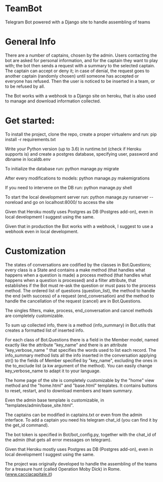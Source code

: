 # TeamBot
Telegram Bot powered with a Django site to handle assembling of teams

# General Info 
There are a number of captains, chosen by the admin.
Users contacting the bot are asked for personal information,
and for the captain they want to play with; the bot then sends
a request with a summary to the selected captain.
The captain can accept or deny it; in case of denial,
the request goes to another captain (randomly chosen) until
someone has accepted or everyone has refused.
Then the user is noticed to be inserted in a team, or to be
refused by all.

The Bot works with a webhook to a Django site on heroku,
that is also used to manage and download information collected.

# Get started:
To install the project, clone the repo, create a proper virtualenv and 
run: pip install -r requirements.txt

Write your Python version (up to 3.6) in runtime.txt (check if Heroku supports is) and create
a postgres database, specifying user, password and dbname in localdb.env

To initialize the database run: python manage.py migrate

After every modifications to models: python manage.py makemigrations

If you need to intervene on the DB run: python manage.py shell

To start the local development server run:
python manage.py runserver --noreload
and go on localhost:8000/ to access the site

Given that Heroku mostly uses Postgres as DB (Postgres add-on), even
in local development I suggest using the same.

Given that in production the Bot works with a webhook,
I suggest to use a webhook even in local development.

# Customization
The states of conversations are codified by the classes in Bot.Questions; every class is a State and contains a make method (that handles what happens when a question is made) a process method (that handles what happens when a question is processed) and a filter attribute, that establishes if the Bot must re-ask the question or must pass to the process method.
The ordered list of questions (question_list), the method to handle the end (with success) of a request (end_conversation) and the method to handle the cancellation of the request (cancel) are in Bot.Questions.

The singles filters, make, process, end_conversation and cancel methods are completely customizable.

To sum up collected info, there is a method (info_summary) in Bot.utils that creates a formatted list of inserted info.

For each class of Bot.Questions there is a field in the Member model, named exactly like the attribute "key_name" and there is an attribute "key_verbose_name " that specifies the words used to list each record.
The info_summary method lists all the info inserted in the conversation applying str() to the fields of Member specified by "key_name", excluding the ones in the to_exclude list (a kw argument of the method).
You can easily change key_verbose_name to adapt it to your language.

The home page of the site is completely customizable by the "home" view method and the "home.html" and "base.html" templates. It contains buttons to reset, restart, and to download members and team summary.

Even the admin base template is customizable, in "templates/admin/base_site.html".

The captains can be modified in captains.txt or even from the admin interface.
To add a captain you need his telegram chat_id (you can find it by the get_id command).

The bot token is specified in Bot/bot_config.py, together with the chat_id of the admin (that gets all error messages on telegram).

Given that Heroku mostly uses Postgres as DB (Postgres add-on), even in local development I suggest using the same.
 
The project was originally developed to handle
the assembling of the teams for a treasure hunt 
(called Operation Moby Dick) in Rome.
(www.cacciacapitale.it)
